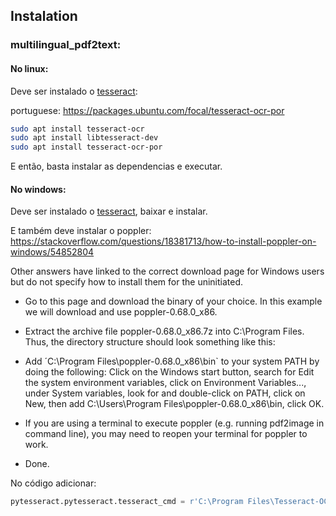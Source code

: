 ## Instalation

### multilingual_pdf2text:

#### No linux:

Deve ser instalado o [tesseract](https://tesseract-ocr.github.io/tessdoc/Installation.html):

portuguese: https://packages.ubuntu.com/focal/tesseract-ocr-por

```bash
sudo apt install tesseract-ocr
sudo apt install libtesseract-dev
sudo apt install tesseract-ocr-por
```

E então, basta instalar as dependencias e executar.

#### No windows:

Deve ser instalado o [tesseract](https://github.com/UB-Mannheim/tesseract/wiki), baixar e instalar.

E também deve instalar o poppler: https://stackoverflow.com/questions/18381713/how-to-install-poppler-on-windows/54852804

Other answers have linked to the correct download page for Windows users but do not specify how to install them for the uninitiated.

- Go to this page and download the binary of your choice. In this example we will download and use poppler-0.68.0_x86.

- Extract the archive file poppler-0.68.0_x86.7z into C:\Program Files. Thus, the directory structure should look something like this:

- Add ´C:\Program Files\poppler-0.68.0_x86\bin` to your system PATH by doing the following: Click on the Windows start button, search for Edit the system environment variables, click on Environment Variables..., under System variables, look for and double-click on PATH, click on New, then add C:\Users\Program Files\poppler-0.68.0_x86\bin, click OK.

- If you are using a terminal to execute poppler (e.g. running pdf2image in command line), you may need to reopen your terminal for poppler to work.

- Done.

No código adicionar: 

```python
pytesseract.pytesseract.tesseract_cmd = r'C:\Program Files\Tesseract-OCR\tesseract.exe'
```
